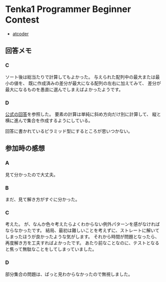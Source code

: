 # Tenka1 Programmer Beginner Contest

* [atcoder](https://tenka1-2018-beginner.contest.atcoder.jp/)

## 回答メモ

### C

ソート後は総当たりで計算してもよかった。
与えられた配列中の最大または最小の値を、
既に作成済みの差分が最大になる配列の左右に加えてみて、
差分が最大になるものを愚直に選んでしまえばよかったようです。

### D

[公式の回答][editorial]を参照した。
要素の計算は単純に斜め方向だけ別に計算して、
縦と横に進んで集合を作成するようにしている。

回答に書かれているピラミッド型にするところが思いつかない。

[editorial]: https://img.atcoder.jp/tenka1-2018/editorial.pdf

## 参加時の感想

### A

見て分かったので大丈夫。

### B

まだ、見て解き方がすぐに分かった。

### C

考えた。
が、なんか色々考えたらよくわからない例外パターンを感がなければならなかったです。
結局、最初は難しいことを考えずに、ストレートに解いてしまったほうが良かったような気がします。
それから時間が問題となったら、再度解き方を工夫すればよかったです。
あたり前なことなのに、テストとなると焦って無駄なことをしてしまっていました。

### D

部分集合の問題は、ぱっと見わからなかったので無視しました。

